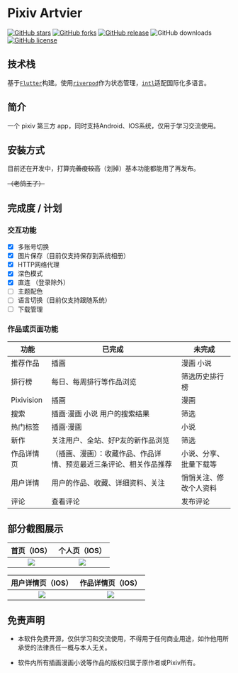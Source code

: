 # Pixiv Artvier
[![GitHub stars](https://img.shields.io/github/stars/yleencc/pixiv-artvier)](https://github.com/yleencc/pixiv-artvier/stargazers)
[![GitHub forks](https://img.shields.io/github/forks/yleencc/pixiv-artvier)](https://github.com/yleencc/pixiv-artvier/network)
[![GitHub release](https://img.shields.io/github/v/release/yleencc/pixiv-artvier?include_prereleases)](https://github.com/yleencc/pixiv-artvier/releases)
![GitHub downloads](https://img.shields.io/github/downloads/yleencc/pixiv-artvier/total.svg?label=downloads)
[![GitHub license](https://img.shields.io/github/license/yleencc/pixiv-artvier)](https://github.com/yleencc/pixiv-artvier/blob/master/LICENSE)

## 技术栈

基于[`Flutter`](https://flutter.dev)构建。使用[`riverpod`](https://github.com/rrousselGit/riverpod)作为状态管理，[`intl`](https://pub.flutter-io.cn/packages/intl)适配国际化多语言。

## 简介

一个 pixiv 第三方 app，同时支持Android、IOS系统，仅用于学习交流使用。

## 安装方式
目前还在开发中，打算~~完善度较高~~（划掉）基本功能都能用了再发布。

~~（老鸽王了）~~

## 完成度 / 计划

### 交互功能
- [x] 多账号切换
- [X] 图片保存（目前仅支持保存到系统相册）
- [X] HTTP网络代理
- [x] 深色模式
- [x] 直连 （登录除外）
- [ ] 主题配色
- [ ] 语言切换（目前仅支持跟随系统）
- [ ] 下载管理

### 作品或页面功能

| 功能 | 已完成 | 未完成 |
|---|---|---|
| 推荐作品 | 插画 | 漫画 小说 |
| 排行榜 | 每日、每周排行等作品浏览 | 筛选历史排行榜 |
| Pixivision | 插画 | 漫画 |
| 搜索 | 插画·漫画 小说 用户的搜索结果 | 筛选 |
| 热门标签 | 插画·漫画 | 小说 |
| 新作 | 关注用户、全站、好P友的新作品浏览| 筛选 |
| 作品详情页 | （插画、漫画）：收藏作品、作品详情、预览最近三条评论、相关作品推荐| 小说、分享、批量下载等 |
| 用户详情 | 用户的作品、收藏、详细资料、关注 | 悄悄关注、修改个人资料 |
| 评论 | 查看评论 | 发布评论 |

## 部分截图展示

| 首页（IOS） | 个人页（IOS） |
|:---:|:---:|
|![](https://yleen.cc/files/images/artvier/home_230227.jpg)|![](https://yleen.cc/files/images/artvier/profile_230227.jpg)

| 用户详情页（IOS） | 作品详情页（IOS） |
|:---:|:---:|
|![](https://yleen.cc/files/images/artvier/user_detail_230227.jpg)|![](https://yleen.cc/files/images/artvier/illust_detail_230227.jpg)

## 免责声明

- 本软件免费开源，仅供学习和交流使用，不得用于任何商业用途，如作他用所承受的法律责任一概与本人无关。

- 软件内所有插画漫画小说等作品的版权归属于原作者或Pixiv所有。
